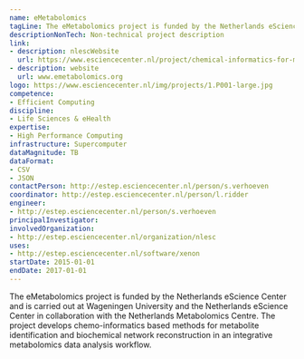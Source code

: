 ```yaml
---
name: eMetabolomics
tagLine: The eMetabolomics project is funded by the Netherlands eScience Center
descriptionNonTech: Non-technical project description
link:
- description: nlescWebsite
  url: https://www.esciencecenter.nl/project/chemical-informatics-for-metabolite-identification-and-biochemical-network
- description: website
  url: www.emetabolomics.org
logo: https://www.esciencecenter.nl/img/projects/1.P001-large.jpg
competence:
- Efficient Computing
discipline:
- Life Sciences & eHealth
expertise:
- High Performance Computing
infrastructure: Supercomputer
dataMagnitude: TB
dataFormat:
- CSV
- JSON
contactPerson: http://estep.esciencecenter.nl/person/s.verhoeven
coordinator: http://estep.esciencecenter.nl/person/l.ridder
engineer:
- http://estep.esciencecenter.nl/person/s.verhoeven
principalInvestigator:
involvedOrganization:
- http://estep.esciencecenter.nl/organization/nlesc
uses:
- http://estep.esciencecenter.nl/software/xenon
startDate: 2015-01-01
endDate: 2017-01-01
---
```

The eMetabolomics project is funded by the Netherlands eScience Center and is carried out at Wageningen University and the Netherlands eScience Center in collaboration with the Netherlands Metabolomics Centre. The project develops chemo-informatics based methods for metabolite identification and biochemical network reconstruction in an integrative metabolomics data analysis workflow.
